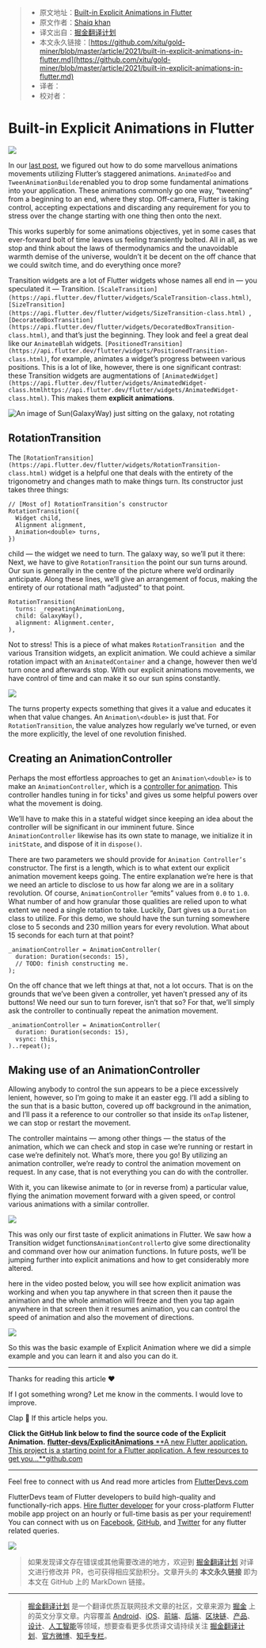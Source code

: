 > * 原文地址：[Built-in Explicit Animations in Flutter](https://medium.com/flutterdevs/built-in-explicit-animations-in-flutter-438a039dd90)
> * 原文作者：[Shaiq khan](https://medium.com/@shaiq_khan)
> * 译文出自：[掘金翻译计划](https://github.com/xitu/gold-miner)
> * 本文永久链接：[https://github.com/xitu/gold-miner/blob/master/article/2021/built-in-explicit-animations-in-flutter.md](https://github.com/xitu/gold-miner/blob/master/article/2021/built-in-explicit-animations-in-flutter.md)
> * 译者：
> * 校对者：

# Built-in Explicit Animations in Flutter

![](https://cdn-images-1.medium.com/max/2160/1*-VpftDFf_ArJZoyuOjqBJA.png)

In our [last post](https://medium.com/flutterdevs/staggered-animation-in-flutter-e7282a936b99?source=friends_link&sk=9ad8961cd6bab8929a1215d1dcb8c1aa), we figured out how to do some marvellous animations movements utilizing Flutter’s staggered animations. `AnimatedFoo` and `TweenAnimationBuilder`enabled you to drop some fundamental animations into your application. These animations commonly go one way, “tweening” from a beginning to an end, where they stop. Off-camera, Flutter is taking control, accepting expectations and discarding any requirement for you to stress over the change starting with one thing then onto the next.

This works superbly for some animations objectives, yet in some cases that ever-forward bolt of time leaves us feeling transiently bolted. All in all, as we stop and think about the laws of thermodynamics and the unavoidable warmth demise of the universe, wouldn’t it be decent on the off chance that we could switch time, and do everything once more?

Transition widgets are a lot of Flutter widgets whose names all end in — you speculated it — Transition. `[ScaleTransition](https://api.flutter.dev/flutter/widgets/ScaleTransition-class.html)`, `[SizeTransition](https://api.flutter.dev/flutter/widgets/SizeTransition-class.html) `, `[DecoratedBoxTransition](https://api.flutter.dev/flutter/widgets/DecoratedBoxTransition-class.html)`, and that’s just the beginning. They look and feel a great deal like our `AnimateBlah` widgets. `[PositionedTransition](https://api.flutter.dev/flutter/widgets/PositionedTransition-class.html)`, for example, animates a widget’s progress between various positions. This is a lot of like, however, there is one significant contrast: these Transition widgets are augmentations of `[AnimatedWidget](https://api.flutter.dev/flutter/widgets/AnimatedWidget-class.htmlhttps://api.flutter.dev/flutter/widgets/AnimatedWidget-class.html)`. This makes them **explicit animations**.

![An image of Sun(GalaxyWay) just sitting on the galaxy, **not** rotating](https://cdn-images-1.medium.com/max/5760/1*Rj0MJbE-gRj3gmUTwSkKog.jpeg)

## RotationTransition

The `[RotationTransition](https://api.flutter.dev/flutter/widgets/RotationTransition-class.html)` widget is a helpful one that deals with the entirety of the trigonometry and changes math to make things turn. Its constructor just takes three things:

```
// [Most of] RotationTransition’s constructor
RotationTransition({
  Widget child,
  Alignment alignment,
  Animation<double> turns,
})
```

child — the widget we need to turn. The galaxy way, so we’ll put it there: Next, we have to give `RotationTransition` the point our sun turns around. Our sun is generally in the centre of the picture where we’d ordinarily anticipate. Along these lines, we’ll give an arrangement of focus, making the entirety of our rotational math “adjusted” to that point.

```
RotationTransition(
  turns: _repeatingAnimationLong,
  child: GalaxyWay(),
  alignment: Alignment.center,
),
```

Not to stress! This is a piece of what makes `RotationTransition `and the various Transition widgets, an explicit animation. We could achieve a similar rotation impact with an `AnimatedContainer` and a change, however then we’d turn once and afterwards stop. With our explicit animations movements, we have control of time and can make it so our sun spins constantly.

![](https://cdn-images-1.medium.com/max/2000/1*oeGSTGSJwkqzQueCykTggw.gif)

The turns property expects something that gives it a value and educates it when that value changes. An `Animation\<double>` is just that. For `RotationTransition`, the value analyzes how regularly we’ve turned, or even the more explicitly, the level of one revolution finished.

## Creating an AnimationController

Perhaps the most effortless approaches to get an `Animation\<double>` is to make an `AnimationController`, which is a [controller for animation](https://api.flutter.dev/flutter/animation/AnimationController-class.html). This controller handles tuning in for ticks¹ and gives us some helpful powers over what the movement is doing.

We’ll have to make this in a stateful widget since keeping an idea about the controller will be significant in our imminent future. Since `AnimationController` likewise has its own state to manage, we initialize it in `initState`, and dispose of it in `dispose()`.

There are two parameters we should provide for `Animation Controller’s `constructor. The first is a length, which is to what extent our explicit animation movement keeps going. The entire explanation we’re here is that we need an article to disclose to us how far along we are in a solitary revolution. Of course, `AnimationController` “emits” values from `0.0` to `1.0`. What number of and how granular those qualities are relied upon to what extent we need a single rotation to take. Luckily, Dart gives us a `Duration` class to utilize. For this demo, we should have the sun turning somewhere close to 5 seconds and 230 million years for every revolution. What about 15 seconds for each turn at that point?

```
_animationController = AnimationController(
  duration: Duration(seconds: 15),
  // TODO: finish constructing me.
);
```

On the off chance that we left things at that, not a lot occurs. That is on the grounds that we’ve been given a controller, yet haven’t pressed any of its buttons! We need our sun to turn forever, isn’t that so? For that, we’ll simply ask the controller to continually repeat the animation movement.

```
_animationController = AnimationController(
  duration: Duration(seconds: 15),
  vsync: this,
)..repeat();
```

## Making use of an AnimationController

Allowing anybody to control the sun appears to be a piece excessively lenient, however, so I’m going to make it an easter egg. I’ll add a sibling to the sun that is a basic button, covered up off background in the animation, and I’ll pass it a reference to our controller so that inside its `onTap` listener, we can stop or restart the movement.

The controller maintains — among other things — the status of the animation, which we can check and stop in case we’re running or restart in case we’re definitely not. What’s more, there you go! By utilizing an animation controller, we’re ready to control the animation movement on request. In any case, that is not everything you can do with the controller.

With it, you can likewise animate to (or in reverse from) a particular value, flying the animation movement forward with a given speed, or control various animations with a similar controller.

![](https://cdn-images-1.medium.com/max/2000/1*qmRBKLFSVNTvW8-uWFvbKw.gif)

This was only our first taste of explicit animations in Flutter. We saw how a Transition widget functions`AnimationController`to give some directionality and command over how our animation functions. In future posts, we’ll be jumping further into explicit animations and how to get considerably more altered.

here in the video posted below, you will see how explicit animation was working and when you tap anywhere in that screen then it pause the animation and the whole animation will freeze and then you tap again anywhere in that screen then it resumes animation, you can control the speed of animation and also the movement of directions.

![](https://cdn-images-1.medium.com/max/2000/1*y7sP1wxW1UHb_42Wv2foUw.gif)

So this was the basic example of Explicit Animation where we did a simple example and you can learn it and also you can do it.

---

Thanks for reading this article ❤

If I got something wrong? Let me know in the comments. I would love to improve.

Clap 👏 If this article helps you.

**Click the GitHub link below to find the source code of the Explicit Animation.**
[**flutter-devs/ExplicitAnimations**
**A new Flutter application. This project is a starting point for a Flutter application. A few resources to get you…**github.com](https://github.com/flutter-devs/ExplicitAnimations)

---

Feel free to connect with us
And read more articles from [FlutterDevs.com](http://flutterdevs.com/)

FlutterDevs team of Flutter developers to build high-quality and functionally-rich apps. [Hire flutter developer](http://flutterdevs.com/) for your cross-platform Flutter mobile app project on an hourly or full-time basis as per your requirement! You can connect with us on [Facebook](https://facebook.com/flutterdevs), [GitHub](https://github.com/flutter-devs), and [Twitter](https://twitter.com/TheFlutterDevs) for any flutter related queries.

![](https://cdn-images-1.medium.com/max/5000/1*Bhe20lhPWC_kXm3lft_CyA.png)

> 如果发现译文存在错误或其他需要改进的地方，欢迎到 [掘金翻译计划](https://github.com/xitu/gold-miner) 对译文进行修改并 PR，也可获得相应奖励积分。文章开头的 **本文永久链接** 即为本文在 GitHub 上的 MarkDown 链接。

---

> [掘金翻译计划](https://github.com/xitu/gold-miner) 是一个翻译优质互联网技术文章的社区，文章来源为 [掘金](https://juejin.im) 上的英文分享文章。内容覆盖 [Android](https://github.com/xitu/gold-miner#android)、[iOS](https://github.com/xitu/gold-miner#ios)、[前端](https://github.com/xitu/gold-miner#前端)、[后端](https://github.com/xitu/gold-miner#后端)、[区块链](https://github.com/xitu/gold-miner#区块链)、[产品](https://github.com/xitu/gold-miner#产品)、[设计](https://github.com/xitu/gold-miner#设计)、[人工智能](https://github.com/xitu/gold-miner#人工智能)等领域，想要查看更多优质译文请持续关注 [掘金翻译计划](https://github.com/xitu/gold-miner)、[官方微博](http://weibo.com/juejinfanyi)、[知乎专栏](https://zhuanlan.zhihu.com/juejinfanyi)。
